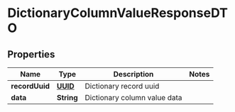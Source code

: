 # DictionaryColumnValueResponseDTO

## Properties
Name | Type | Description | Notes
------------ | ------------- | ------------- | -------------
**recordUuid** | [**UUID**](UUID.md) | Dictionary record uuid | 
**data** | **String** | Dictionary column value data | 
